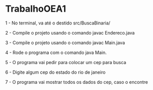 # TrabalhoOEA1

1 - No terminal, va até o destido src/BuscaBinaria/

2 - Compile o projeto usando o comando javac Endereco.java

3 - Compile o projeto usando o comando javac Main.java

4 - Rode o programa com o comando java Main.

5 - O programa vai pedir para colocar um cep para busca

6 - Digite algum cep do estado do rio de janeiro

7 - O programa vai mostrar todos os dados do cep, caso o encontre
